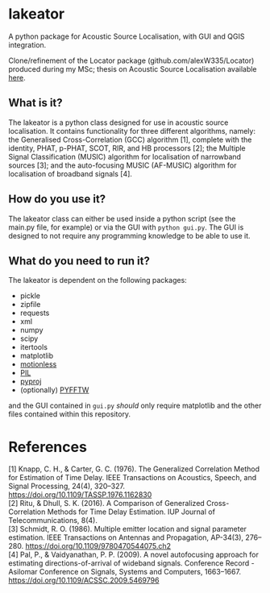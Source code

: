 # lakeator
A python package for Acoustic Source Localisation, with GUI and QGIS integration. 

Clone/refinement of the Locator package (github.com/alexW335/Locator) produced during my MSc; thesis on Acoustic Source Localisation available [here](https://mro.massey.ac.nz/handle/10179/15008).

## What is it?
The lakeator is a python class designed for use in acoustic source localisation. It contains functionality for three different algorithms, namely: the Generalised Cross-Correlation (GCC) algorithm [1], complete with the identity, PHAT, p-PHAT, SCOT, RIR, and HB processors [2]; the Multiple Signal Classification (MUSIC) algorithm for localisation of narrowband sources [3]; and the auto-focusing MUSIC (AF-MUSIC) algorithm for localisation of broadband signals [4]. 

## How do you use it?
The lakeator class can either be used inside a python script (see the main.py file, for example) or via the GUI with `python gui.py`. The GUI is designed to not require any programming knowledge to be able to use it. 

## What do you need to run it?
The lakeator is dependent on the following packages:
* pickle
* zipfile
* requests
* xml
* numpy
* scipy
* itertools
* matplotlib
* [motionless](https://github.com/ryancox/motionless)
* [PIL](https://github.com/python-pillow/Pillow/)
* [pyproj](http://python.org/pypi/pyproj)
* (optionally) [PYFFTW](https://pypi.org/project/pyFFTW/)

and the GUI contained in `gui.py` *should* only require matplotlib and the other files contained within this repository.


# References
[1] Knapp, C. H., & Carter, G. C. (1976). The Generalized Correlation Method for Estimation of Time Delay. IEEE Transactions on Acoustics, Speech, and Signal Processing, 24(4), 320–327. https://doi.org/10.1109/TASSP.1976.1162830 \
[2] Ritu, & Dhull, S. K. (2016). A Comparison of Generalized Cross-Correlation Methods for Time Delay Estimation. IUP Journal of Telecommunications, 8(4). \
[3] Schmidt, R. O. (1986). Multiple emitter location and signal parameter estimation. IEEE Transactions on Antennas and Propagation, AP-34(3), 276–280. https://doi.org/10.1109/9780470544075.ch2 \
[4] Pal, P., & Vaidyanathan, P. P. (2009). A novel autofocusing approach for estimating directions-of-arrival of wideband signals. Conference Record - Asilomar Conference on Signals, Systems and Computers, 1663–1667. https://doi.org/10.1109/ACSSC.2009.5469796
